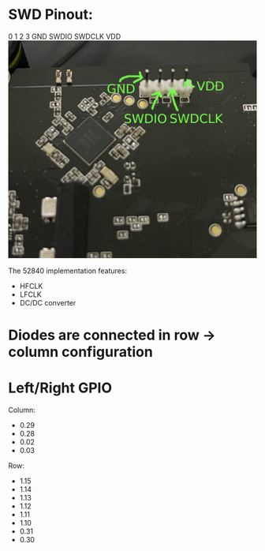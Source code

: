 # SWD Pinout:
 0    1     2     3
GND SWDIO SWDCLK VDD
![Pinout](img/swd.jpg)

The 52840 implementation features:
- HFCLK
- LFCLK
- DC/DC converter

# Diodes are connected in row -> column configuration

# Left/Right GPIO
Column:
- 0.29
- 0.28
- 0.02
- 0.03

Row:
- 1.15
- 1.14
- 1.13
- 1.12
- 1.11
- 1.10
- 0.31
- 0.30
